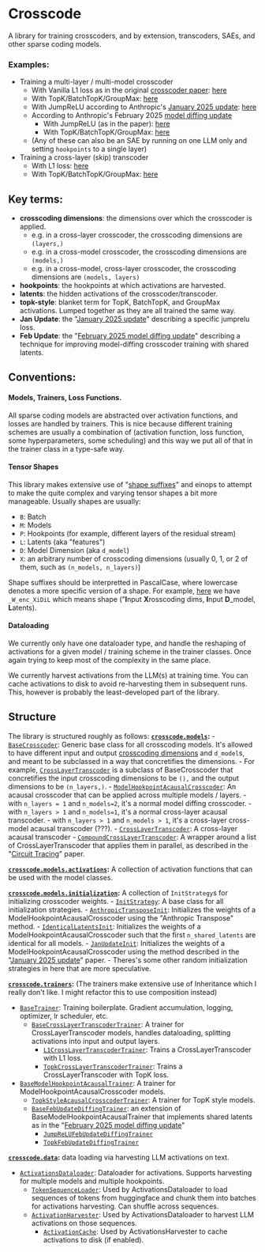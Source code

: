 # Crosscode

A library for training crosscoders, and by extension, transcoders, SAEs, and other sparse coding models.


### Examples:
- Training a multi-layer / multi-model crosscoder
    - With Vanilla L1 loss as in the original [crosscoder paper](https://transformer-circuits.pub/2024/crosscoders/index.html): [here](./crosscode/trainers/l1_crosscoder/run.py)
    - With TopK/BatchTopK/GroupMax: [here](./crosscode/trainers/topk_crosscoder/run.py)
    - With JumpReLU according to Anthropic's [January 2025 update](https://transformer-circuits.pub/2025/january-update/index.html): [here](./crosscode/trainers/jan_update_crosscoder/run.py)
    - According to Anthropic's February 2025 [model diffing update](https://transformer-circuits.pub/2025/crosscoder-diffing-update/index.html)
        - With JumpReLU (as in the paper): [here](./crosscode/trainers/feb_update_diffing_crosscoder/run_jumprelu.py)
        - With TopK/BatchTopK/GroupMax: [here](./crosscode/trainers/feb_update_diffing_crosscoder/topk_trainer.py)
    - (Any of these can also be an SAE by running on one LLM only and setting `hookpoints` to a single layer)
- Training a cross-layer (skip) transcoder
    - With L1 loss: [here](./crosscode/trainers/l1_crosslayer_trancoder/run.py)
    - With TopK/BatchTopK/GroupMax: [here](./crosscode/trainers/topk_cross_layer_transcoder/run.py)


## Key terms: 
- **crosscoding dimensions**: the dimensions over which the crosscoder is applied.
    - e.g. in a cross-layer crosscoder, the crosscoding dimensions are `(layers,)`
    - e.g. in a cross-model crosscoder, the crosscoding dimensions are `(models,)`
    - e.g. in a cross-model, cross-layer crosscoder, the crosscoding dimensions are `(models, layers)`
- **hookpoints**: the hookpoints at which activations are harvested.
- **latents**: the hidden activations of the crosscoder/transcoder.
- **topk-style**: blanket term for TopK, BatchTopK, and GroupMax activations. Lumped together as they are all trained the same way.
- **Jan Update**: the "[January 2025 update](https://transformer-circuits.pub/2025/january-update/index.html)" describing a specific jumprelu loss.
- **Feb Update**: the "[February 2025 model diffing update](https://transformer-circuits.pub/2025/crosscoder-diffing-update/index.html)" describing a technique for improving model-diffing crosscoder training with shared latents.

## Conventions:

#### Models, Trainers, Loss Functions.
All sparse coding models are abstracted over activation functions, and losses are handled by trainers. This is nice because different training schemes are usually a combination of (activation function, loss function, some hyperparameters, some scheduling) and this way we put all of that in the trainer class in a type-safe way.

#### Tensor Shapes
This library makes extensive use of "[shape suffixes](https://medium.com/@NoamShazeer/shape-suffixes-good-coding-style-f836e72e24fd)" and einops to attempt to make the quite complex and varying tensor shapes a bit more manageable. Usually shapes are usually: 
- `B`: Batch
- `M`: Models
- `P`: Hookpoints (for example, different layers of the residual stream)
- `L`: Latents (aka "features")
- `D`: Model Dimension (aka `d_model`)
- `X`: an arbitrary number of crosscoding dimensions (usually 0, 1, or 2 of them, such as `(n_models, n_layers)`)

Shape suffixes should be interpretted in PascalCase, where lowercase denotes a more specific version of a shape. For example, [here](./crosscode/models/base_crosscoder.py#L51) we have `_W_enc_XiDiL` which means shape ("**I**nput **X**rosscoding dims, **I**nput **D**_model, **L**atents).

#### Dataloading
We currently only have one dataloader type, and handle the reshaping of activations for a given model / training scheme in the trainer classes. Once again trying to keep most of the complexity in the same place.

We currently harvest activations from the LLM(s) at training time. You can cache activations to disk to avoid re-harvesting them in subsequent runs. This, however is probably the least-developed part of the library.


## Structure

The library is structured roughly as follows:
**[`crosscode.models`](./crosscode/models):**
    - [`BaseCrosscoder`](./crosscode/models/base_crosscoder.py): Generic base class for all crosscoding models. It's allowed to have different input and output [crosscoding dimensions](#key-terms) and `d_model`s, and meant to be subclassed in a way that concretifies the dimensions.
        - For example, [`CrossLayerTranscoder`](./crosscode/models/crosslayer_transcoder.py) is a subclass of BaseCrosscoder that concretifies the input crosscoding dimensions to be `(),` and the output dimensions to be `(n_layers,)`.
    - [`ModelHookpointAcausalCrosscoder`](./crosscode/models/acausal_crosscoder.py): An acausal crosscoder that can be applied across multiple models / layers.
        - with `n_layers = 1` and `n_models=2`, it's a normal model diffing crosscoder.
        - with `n_layers > 1` and `n_models=1`, it's a normal cross-layer acausal transcoder.
        - with `n_layers > 1` and `n_models > 1`, it's a cross-layer cross-model acausal transcoder (???).
    - [`CrossLayerTranscoder`](./crosscode/models/cross_layer_transcoder.py): A cross-layer acausal transcoder 
        - [`CompoundCrossLayerTranscoder`](./crosscode/models/compound_clt.py): A wrapper around a list of CrossLayerTranscoder that applies them in parallel, as described in the "[Circuit Tracing](https://transformer-circuits.pub/2025/attribution-graphs/methods.html)" paper.

**[`crosscode.models.activations`](./crosscode/models/activations):**
A collection of activation functions that can be used with the model classes.

**[`crosscode.models.initialization`](./crosscode/models/initialization):**
A collection of `InitStrategy`s for initializing crosscoder weights.
    - [`InitStrategy`](./crosscode/models/initialization/init_strategy.py): A base class for all initialization strategies.
    - [`AnthropicTransposeInit`](./crosscode/models/initialization/anthropic_transpose.py): Initializes the weights of a ModelHookpointAcausalCrosscoder using the "Anthropic Transpose" method.
    - [`IdenticalLatentsInit`](./crosscode/models/initialization/diffing_identical_latents.py): Initializes the weights of a ModelHookpointAcausalCrosscoder such that the first `n_shared_latents` are identical for all models.
    - [`JanUpdateInit`](./crosscode/models/initialization/jan_update_init.py): Initializes the weights of a ModelHookpointAcausalCrosscoder using the method described in the "[January 2025 update](https://transformer-circuits.pub/2025/january-update/index.html)" paper.
    - Theres's some other random initialization strategies in here that are more speculative.

**[`crosscode.trainers`](./crosscode/trainers):**
(The trainers make extensive use of Inheritance which I really don't like. I might refactor this to use composition instead)
- [`BaseTrainer`](./crosscode/trainers/base_trainer.py): Training boilerplate. Gradient accumulation, logging, optimizer, lr scheduler, etc.
    - [`BaseCrossLayerTranscoderTrainer`](./crosscode/trainers/base_crosslayer_transcoder_trainer.py): A trainer for CrossLayerTranscoder models, handles dataloading, splitting activations into input and output layers.
        - [`L1CrossLayerTranscoderTrainer`](./crosscode/trainers/l1_crosslayer_trancoder/trainer.py): Trains a CrossLayerTranscoder with L1 loss.
        - [`TopkCrossLayerTranscoderTrainer`](./crosscode/trainers/topk_cross_layer_transcoder/trainer.py): Trains a CrossLayerTranscoder with TopK loss.
- [`BaseModelHookpointAcausalTrainer`](./crosscode/trainers/base_acausal_trainer.py): A trainer for ModelHookpointAcausalCrosscoder models.
    - [`TopkStyleAcausalCrosscoderTrainer`](./crosscode/trainers/topk_crosscoder/trainer.py): A trainer for TopK style models.
    - [`BaseFebUpdateDiffingTrainer`](./crosscode/trainers/base_diffing_trainer.py): an extension of BaseModelHookpointAcausalTrainer that implements shared latents as in the "[February 2025 model diffing update](https://transformer-circuits.pub/2025/crosscoder-diffing-update/index.html)"
        - [`JumpReLUFebUpdateDiffingTrainer`](./crosscode/trainers/feb_update_diffing_crosscoder/jumprelu_trainer.py)
        - [`TopkFebUpdateDiffingTrainer`](./crosscode/trainers/feb_update_diffing_crosscoder/topk_trainer.py)


**[`crosscode.data`](./crosscode/data):**
data loading via harvesting LLM activations on text.
- [`ActivationsDataloader`](./crosscode/data/activations_dataloader.py): Dataloader for activations. Supports harvesting for multiple models and multiple hookpoints.
    - [`TokenSequenceLoader`](./crosscode/data/token_loader.py): Used by ActivationsDataloader to load sequences of tokens from huggingface and chunk them into batches for activations harvesting. Can shuffle across sequences.
    - [`ActivationHarvester`](./crosscode/data/activation_harvester.py): Used by ActivationsDataloader to harvest LLM activations on those sequences.
        - [`ActivationCache`](./crosscode/data/activation_cache.py): Used by ActivationsHarvester to cache activations to disk (if enabled).

